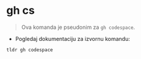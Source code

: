 # gh cs

> Ova komanda je pseudonim za  `gh codespace`.

- Pogledaj dokumentaciju za izvornu komandu:

`tldr gh codespace`
